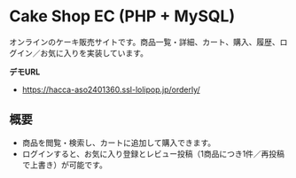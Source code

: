 # Cake Shop EC (PHP + MySQL)

オンラインのケーキ販売サイトです。商品一覧・詳細、カート、購入、履歴、ログイン／お気に入りを実装しています。

**デモURL**  
- https://hacca-aso2401360.ssl-lolipop.jp/orderly/

## 概要
- 商品を閲覧・検索し、カートに追加して購入できます。
- ログインすると、お気に入り登録とレビュー投稿（1商品につき1件／再投稿で上書き）が可能です。

